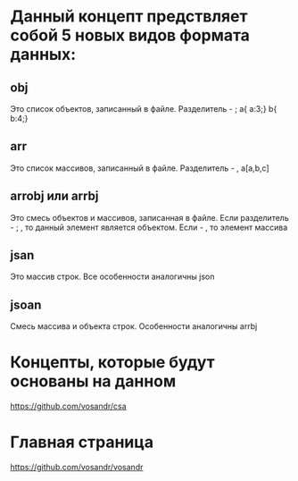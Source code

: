 # Данный концепт предствляет собой 5 новых видов формата данных:
## obj
Это список объектов, записанный в файле. Разделитель - ;
a{
a:3;}
b{
b:4;}
## arr
Это список массивов, записанный в файле. Разделитель - ,
a[a,b,c]
## arrobj или arrbj
Это смесь объектов и массивов, записанная в файле. Если разделитель - ; , то данный элемент является объектом. Если - , то элемент массива
## jsan
Это массив строк. Все особенности аналогичны json
## jsoan
Смесь массива и объекта строк. Особенности аналогичны arrbj
# Концепты, которые будут основаны на данном
https://github.com/vosandr/csa
# Главная страница
https://github.com/vosandr/vosandr

